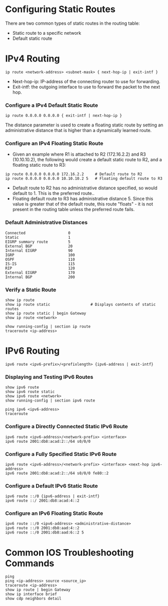 # Configuring Static Routes

There are two common types of static routes in the routing table:

- Static route to a specific network
- Default static route

# IPv4 Routing

```
ip route <network-address> <subnet-mask> { next-hop-ip | exit-intf }
```
- Next-hop-ip: IP-address of the connecting router to use for forwarding.
- Exit-intf: the outgoing interface to use to forward the packet to the next hop.


### Configure a IPv4 Default Static Route

```
ip route 0.0.0.0 0.0.0.0 { exit-intf | next-hop-ip }
```
The distance parameter is used to create a floating static route by setting an administrative distance that is higher than a dynamically learned route.

### Configure an IPv4 Floating Static Route

- Given an example where R1 is attached to R2 (172.16.2.2) and R3 (10.10.10.2), the following would create a default static route to R2, and a floating static route to R3:

```
ip route 0.0.0.0 0.0.0.0 172.16.2.2     # Default route to R2
ip route 0.0.0.0 0.0.0.0 10.10.10.2 5   # Floating default route to R3
```

- Default route to R2 has no administrative distance specified, so would default to 1. This is the preferred route..
- Floating default route to R3 has administrative distance 5. Since this value is greater that of the default route, this route "floats" - it is not present in the routing table unless the preferred route fails.

### Default Administrative Distances

```
Connected                   0
Static                      1
EIGRP summary route         5
External BGP                20
Internal EIGRP              90
IGRP                        100
OSPF                        110
IS-IS                       115
RIP                         120
External EIGRP              170
Internal BGP                200
```

### Verify a Static Route

```
show ip route
show ip route static                  # Displays contents of static routes
show ip route static | begin Gateway
show ip route <network>

show running-config | section ip route
traceroute <ip-address>
```

# IPv6 Routing

```
ipv6 route <ipv6-prefix>/<prefixlength> {ipv6-address | exit-intf}
```

### Displaying and Testing IPv6 Routes

```
show ipv6 route
show ipv6 route static
show ipv6 route <network>
show running-config | section ipv6 route

ping ipv6 <ipv6-address>
traceroute
```

### Configure a Directly Connected Static IPv6 Route

```
ipv6 route <ipv6-address>/<network-prefix> <interface>
ipv6 route 2001:db8:acad:2::/64 s0/0/0
```

### Configure a Fully Specified Static IPv6 Route

```
ipv6 route <ipv6-address>/<network-prefix> <interface> <next-hop ipv6-address>
ipv6 route 2001:db8:acad:2::/64 s0/0/0 fe80::2
```

### Configure a Default IPv6 Static Route

```
ipv6 route ::/0 {ipv6-address | exit-intf}
ipv6 route ::/ 2001:db8:acad:4::2
```

### Configure an IPv6 Floating Static Route

```
ipv6 route ::/0 <ipv6-address> <administrative-distance>
ipv6 route ::/0 2001:db8:aad:4::2
ipv6 route ::/0 2001:db8:aad:6::2 5
```

# Common IOS Troubleshooting Commands

```
ping
ping <ip-address> source <source_ip>
traceroute <ip-address>
show ip route | begin Gateway
show ip interface brief
show cdp neighbors detail
```


